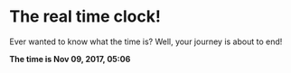 # The real time clock!

Ever wanted to know what the time is? Well, your journey is about to end!

**The time is Nov 09, 2017, 05:06**